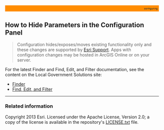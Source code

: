 [Esri Support]: http://support.esri.com/
[LICENSE.txt]: ../../LICENSE.txt

![](images/configuring.png)

## How to Hide Parameters in the Configuration Panel

> Configuration hides/exposes/moves existing functionality only and these changes are supported by [Esri Support][].
> Apps with configuration changes may be hosted in ArcGIS Online or on your server.

For the latest Finder and Find, Edit, and Filter documentation, see the content on the Local Government Solutions site:

- [Finder](http://solutions.arcgis.com/local-government/help/finder/get-started/additional-configuration/#configuration-panel)
- [Find, Edit, and Filter](http://solutions.arcgis.com/local-government/help/find-edit-filter/get-started/additional-configuration/#configuration-panel)

----------
### Related information

Copyright 2013 Esri. Licensed under the Apache License, Version 2.0; a copy of the license is available in the repository's [LICENSE.txt][] file.